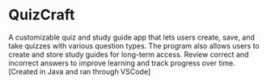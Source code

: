 # QuizCraft
A customizable quiz and study guide app that lets users create, save, and take quizzes with various question types. The program also allows users to create and store study guides for long-term access. Review correct and incorrect answers to improve learning and track progress over time. [Created in Java and ran through VSCode]
